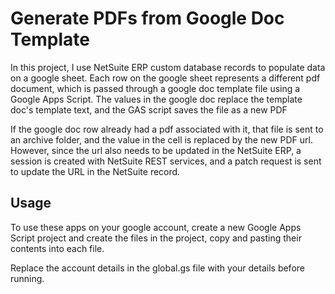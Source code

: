 # Generate PDFs from Google Doc Template

In this project, I use NetSuite ERP custom database records to populate data on a google sheet.
Each row on the google sheet represents a different pdf document, which is passed through a google
doc template file using a Google Apps Script. The values in the google doc replace the template doc's
template text, and the GAS script saves the file as a new PDF

If the google doc row already had a pdf associated with it, that file is sent to an archive folder, and
the value in the cell is replaced by the new PDF url. However, since the url also needs to be updated
in the NetSuite ERP, a session is created with NetSuite REST services, and a patch request is sent
to update the URL in the NetSuite record.

## Usage

To use these apps on your google account, create a new Google Apps Script project and create the files in the project,
copy and pasting their contents into each file.

Replace the account details in the global.gs file with your details before running.
